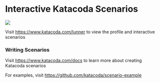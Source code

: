 # Interactive Katacoda Scenarios

[![](http://shields.katacoda.com/katacoda/lunner/count.svg)](https://www.katacoda.com/lunner "Get your profile on Katacoda.com")

Visit https://www.katacoda.com/lunner to view the profile and interactive scenarios

### Writing Scenarios
Visit https://www.katacoda.com/docs to learn more about creating Katacoda scenarios

For examples, visit https://github.com/katacoda/scenario-example
